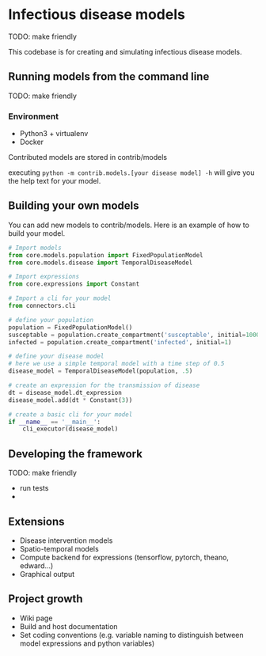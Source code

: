 # Infectious disease models

TODO: make friendly

This codebase is for creating and simulating infectious disease models.

## Running models from the command line

TODO: make friendly

### Environment

* Python3 + virtualenv
* Docker

Contributed models are stored in contrib/models

executing `python -m contrib.models.[your disease model] -h` will give you the
help text for your model.

## Building your own models

You can add new models to contrib/models. Here is an example of how to build
your model.

```python
# Import models
from core.models.population import FixedPopulationModel
from core.models.disease import TemporalDiseaseModel

# Import expressions
from core.expressions import Constant

# Import a cli for your model
from connectors.cli

# define your population
population = FixedPopulationModel()
susceptable = population.create_compartment('susceptable', initial=1000)
infected = population.create_compartment('infected', initial=1)

# define your disease model
# here we use a simple temporal model with a time step of 0.5
disease_model = TemporalDiseaseModel(population, .5)

# create an expression for the transmission of disease
dt = disease_model.dt_expression
disease_model.add(dt * Constant(3))

# create a basic cli for your model
if __name__ == '__main__':
    cli_executor(disease_model)
```

## Developing the framework

TODO: make friendly

* run tests
* 

## Extensions

 * Disease intervention models
 * Spatio-temporal models
 * Compute backend for expressions (tensorflow, pytorch, theano, edward...)
 * Graphical output

## Project growth

 * Wiki page
 * Build and host documentation
 * Set coding conventions (e.g. variable naming to distinguish between model expressions and python variables)
